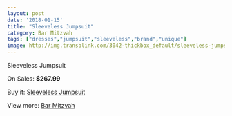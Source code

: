 ```yaml
---
layout: post
date: '2018-01-15'
title: "Sleeveless Jumpsuit"
category: Bar Mitzvah
tags: ["dresses","jumpsuit","sleeveless","brand","unique"]
image: http://img.transblink.com/3042-thickbox_default/sleeveless-jumpsuit.jpg
---
```

Sleeveless Jumpsuit

On Sales: **$267.99**
<a href="https://www.transblink.com/en/bar-mitzvah/963-sleeveless-jumpsuit.html"><amp-img layout="responsive" width="600" height="600" src="//img.transblink.com/3042-thickbox_default/sleeveless-jumpsuit.jpg" alt="Sleeveless Jumpsuit 0" /></a>
<a href="https://www.transblink.com/en/bar-mitzvah/963-sleeveless-jumpsuit.html"><amp-img layout="responsive" width="600" height="600" src="//img.transblink.com/3043-thickbox_default/sleeveless-jumpsuit.jpg" alt="Sleeveless Jumpsuit 1" /></a>

Buy it: [Sleeveless Jumpsuit](https://www.transblink.com/en/bar-mitzvah/963-sleeveless-jumpsuit.html "Sleeveless Jumpsuit")

View more: [Bar Mitzvah](https://www.transblink.com/en/2-bar-mitzvah "Bar Mitzvah")
